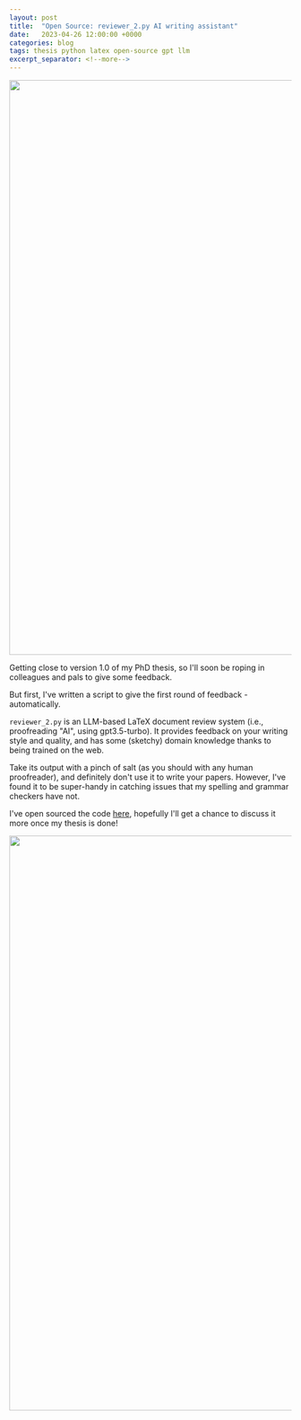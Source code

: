 ```yaml
---
layout: post
title:  "Open Source: reviewer_2.py AI writing assistant"
date:   2023-04-26 12:00:00 +0000
categories: blog
tags: thesis python latex open-source gpt llm
excerpt_separator: <!--more-->
---
```


<img src="/assets/img/reviewer_2_header.jpeg" width="1024">

Getting close to version 1.0 of my PhD thesis, so I'll soon be roping in colleagues and pals to give some feedback.

But first, I've written a script to give the first round of feedback - automatically.

`reviewer_2.py` is an LLM-based LaTeX document review system (i.e., proofreading "AI", using gpt3.5-turbo). It provides feedback on your writing style and quality, and has some (sketchy) domain knowledge thanks to being trained on the web.

Take its output with a pinch of salt (as you should with any human proofreader), and definitely don't use it to write your papers. However, I've found it to be super-handy in catching issues that my spelling and grammar checkers have not.

I've open sourced the code [here](https://github.com/Wheest/bib-boi), hopefully I'll get a chance to discuss it more once my thesis is done!

<!--more-->

<img src="/assets/img/reviewer_2.jpeg" width="1024">
